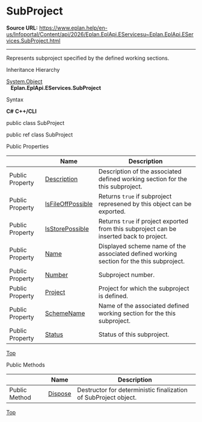# SubProject

**Source URL:** https://www.eplan.help/en-us/Infoportal/Content/api/2026/Eplan.EplApi.EServicesu~Eplan.EplApi.EServices.SubProject.html

---

Represents subproject specified by the defined working sections.

Inheritance Hierarchy

[System.Object](#)  
   **Eplan.EplApi.EServices.SubProject**

Syntax

**C#**
**C++/CLI**


public class SubProject

public ref class SubProject

Public Properties

|  | Name | Description |
| --- | --- | --- |
| Public Property | [Description](Eplan.EplApi.EServicesu~Eplan.EplApi.EServices.SubProject~Description.html) | Description of the associated defined working section for the this subproject. |
| Public Property | [IsFileOffPossible](Eplan.EplApi.EServicesu~Eplan.EplApi.EServices.SubProject~IsFileOffPossible.html) | Returns `true` if subproject represened by this object can be exported. |
| Public Property | [IsStorePossible](Eplan.EplApi.EServicesu~Eplan.EplApi.EServices.SubProject~IsStorePossible.html) | Returns `true` if project exported from this subproject can be inserted back to project. |
| Public Property | [Name](Eplan.EplApi.EServicesu~Eplan.EplApi.EServices.SubProject~Name.html) | Displayed scheme name of the associated defined working section for the this subproject. |
| Public Property | [Number](Eplan.EplApi.EServicesu~Eplan.EplApi.EServices.SubProject~Number.html) | Subproject number. |
| Public Property | [Project](Eplan.EplApi.EServicesu~Eplan.EplApi.EServices.SubProject~Project.html) | Project for which the subproject is defined. |
| Public Property | [SchemeName](Eplan.EplApi.EServicesu~Eplan.EplApi.EServices.SubProject~SchemeName.html) | Name of the associated defined working section for the this subproject. |
| Public Property | [Status](Eplan.EplApi.EServicesu~Eplan.EplApi.EServices.SubProject~Status.html) | Status of this subproject. |

[Top](#top)

Public Methods

|  | Name | Description |
| --- | --- | --- |
| Public Method | [Dispose](Eplan.EplApi.EServicesu~Eplan.EplApi.EServices.SubProject~Dispose().html) | Destructor for deterministic finalization of SubProject object. |

[Top](#top)
